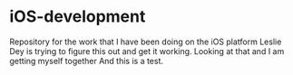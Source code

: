 # iOS-development
Repository for the work that I have been doing on the iOS platform
Leslie Dey is trying to figure this out and get it working.  Looking at that 
and I am getting myself together
And this is a test.
